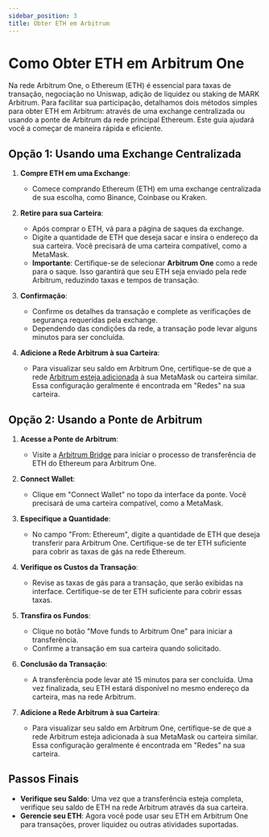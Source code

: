 ```yaml
---
sidebar_position: 3
title: Obter ETH em Arbitrum
---
```


# Como Obter ETH em Arbitrum One

Na rede Arbitrum One, o Ethereum (ETH) é essencial para taxas de transação, negociação no Uniswap, adição de liquidez ou staking de MARK Arbitrum. Para facilitar sua participação, detalhamos dois métodos simples para obter ETH em Arbitrum: através de uma exchange centralizada ou usando a ponte de Arbitrum da rede principal Ethereum. Este guia ajudará você a começar de maneira rápida e eficiente.

## Opção 1: Usando uma Exchange Centralizada

1. **Compre ETH em uma Exchange**:
   - Comece comprando Ethereum (ETH) em uma exchange centralizada de sua escolha, como Binance, Coinbase ou Kraken.
   
2. **Retire para sua Carteira**:
   - Após comprar o ETH, vá para a página de saques da exchange.
   - Digite a quantidade de ETH que deseja sacar e insira o endereço da sua carteira. Você precisará de uma carteira compatível, como a MetaMask.
   - **Importante**: Certifique-se de selecionar **Arbitrum One** como a rede para o saque. Isso garantirá que seu ETH seja enviado pela rede Arbitrum, reduzindo taxas e tempos de transação.

3. **Confirmação**:
   - Confirme os detalhes da transação e complete as verificações de segurança requeridas pela exchange.
   - Dependendo das condições da rede, a transação pode levar alguns minutos para ser concluída.

4. **Adicione a Rede Arbitrum à sua Carteira**:
   - Para visualizar seu saldo em Arbitrum One, certifique-se de que a rede [Arbitrum esteja adicionada](add-arbitrum-to-metamask.md) à sua MetaMask ou carteira similar. Essa configuração geralmente é encontrada em "Redes" na sua carteira.

## Opção 2: Usando a Ponte de Arbitrum

1. **Acesse a Ponte de Arbitrum**:
   - Visite a [Arbitrum Bridge](https://bridge.arbitrum.io/?destinationChain=arbitrum-one&sourceChain=ethereum) para iniciar o processo de transferência de ETH do Ethereum para Arbitrum One.

2. **Connect Wallet**:
   - Clique em "Connect Wallet" no topo da interface da ponte. Você precisará de uma carteira compatível, como a MetaMask.

3. **Especifique a Quantidade**:
   - No campo "From: Ethereum", digite a quantidade de ETH que deseja transferir para Arbitrum One. Certifique-se de ter ETH suficiente para cobrir as taxas de gás na rede Ethereum.

4. **Verifique os Custos da Transação**:
   - Revise as taxas de gás para a transação, que serão exibidas na interface. Certifique-se de ter ETH suficiente para cobrir essas taxas.

5. **Transfira os Fundos**:
   - Clique no botão "Move funds to Arbitrum One" para iniciar a transferência.
   - Confirme a transação em sua carteira quando solicitado.

6. **Conclusão da Transação**:
   - A transferência pode levar até 15 minutos para ser concluída. Uma vez finalizada, seu ETH estará disponível no mesmo endereço da carteira, mas na rede Arbitrum.

7. **Adicione a Rede Arbitrum à sua Carteira**:
   - Para visualizar seu saldo em Arbitrum One, certifique-se de que a rede Arbitrum esteja adicionada à sua MetaMask ou carteira similar. Essa configuração geralmente é encontrada em "Redes" na sua carteira.

## Passos Finais

- **Verifique seu Saldo**: Uma vez que a transferência esteja completa, verifique seu saldo de ETH na rede Arbitrum através da sua carteira.
- **Gerencie seu ETH**: Agora você pode usar seu ETH em Arbitrum One para transações, prover liquidez ou outras atividades suportadas.
